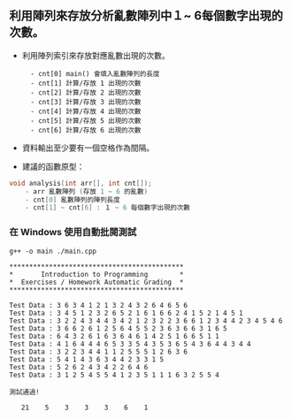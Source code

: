 ## 利用陣列來存放分析亂數陣列中１~ 6每個數字出現的次數。

- 利用陣列索引來存放對應亂數出現的次數。

        - cnt[0] main() 會填入亂數陣列的長度
        - cnt[1] 計算/存放 1 出現的次數
        - cnt[2] 計算/存放 2 出現的次數
        - cnt[3] 計算/存放 3 出現的次數
        - cnt[4] 計算/存放 4 出現的次數
        - cnt[5] 計算/存放 5 出現的次數
        - cnt[6] 計算/存放 6 出現的次數
- 資料輸出至少要有一個空格作為間隔。
- 建議的函數原型：
```C++
void analysis(int arr[], int cnt[]);
    - arr 亂數陣列 (存放 1 ~ 6 的亂數)
    - cnt[0] 亂數陣列的陣列長度
    - cnt[1] ~ cnt[6] : １ ~ 6 每個數字出現的次數
```


### 在 Windows 使用自動批閱測試
```shell
g++ -o main ./main.cpp

********************************************
*       Introduction to Programming        *
*  Exercises / Homework Automatic Grading  *
********************************************

Test Data : 3 6 3 4 1 2 1 3 2 4 3 2 6 4 6 5 6
Test Data : 3 4 5 1 2 3 2 6 5 2 1 6 1 6 6 2 4 1 5 2 1 4 5 1
Test Data : 3 2 2 4 3 4 4 3 4 2 1 2 3 2 2 3 6 6 1 2 3 4 4 2 3 4 5 4 6
Test Data : 3 6 6 2 6 1 2 5 6 4 5 5 2 3 6 3 6 6 3 1 6 5
Test Data : 6 4 3 2 6 1 6 3 6 4 6 1 4 2 5 1 6 6 5 1 1
Test Data : 4 1 6 4 4 4 6 5 3 3 5 4 3 5 3 6 5 4 3 6 4 4 3 4 4
Test Data : 3 2 2 3 4 4 1 1 2 5 5 5 1 2 6 3 6
Test Data : 5 4 1 4 3 6 3 4 4 2 3 3 1 5
Test Data : 5 2 6 2 4 3 4 2 2 6 4 6
Test Data : 3 1 2 5 4 5 5 4 1 2 3 5 1 1 1 6 3 2 5 5 4

測試通過!

   21    5    3    3    3    6    1
```

